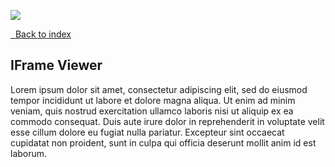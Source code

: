 <a href="https://juncture-digital.org"><img src="https://juncture-digital.org/images/ve-button.png"></a>

<param ve-config
       title="IFrame example"
       layout="vertical"
       author="JSTOR Labs team">

<a class="nav" href="/"><i class="fas fa-arrow-circle-left"></i>&nbsp;&nbsp;Back to index</a>

## IFrame Viewer

Lorem ipsum dolor sit amet, consectetur adipiscing elit, sed do eiusmod tempor incididunt ut labore et dolore magna aliqua. Ut enim ad minim veniam, quis nostrud exercitation ullamco laboris nisi ut aliquip ex ea commodo consequat. Duis aute irure dolor in reprehenderit in voluptate velit esse cillum dolore eu fugiat nulla pariatur. Excepteur sint occaecat cupidatat non proident, sunt in culpa qui officia deserunt mollit anim id est laborum.
<param ve-iframe
    id="game_drop"
    src="https://v6p9d9t4.ssl.hwcdn.net/html/3509641/index.html"
    allow="autoplay; fullscreen *; geolocation; microphone; camera; midi; monetization; xr-spatial-tracking; gamepad; gyroscope; accelerometer; xr">
